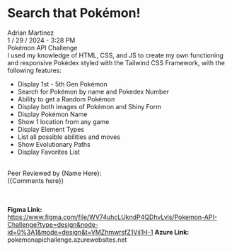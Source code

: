 <h1>Search that Pokémon!</h1>
Adrian Martinez<br>
1 / 29 / 2024 - 3:28 PM<br>
Pokémon API Challenge<br>
I used my knowledge of HTML, CSS, and JS to create my own functioning and responsive Pokédex styled with the Tailwind CSS Framework, with the following features:<br>
<ul>
    <li>Display 1st - 5th Gen Pokémon</li>
    <li>Search for Pokémon by name and Pokedex Number</li>
    <li>Ability to get a Random Pokémon</li>
    <li>Display both images of Pokémon and Shiny Form</li>
    <li>Display Pokémon Name</li>
    <li>Show 1 location from any game</li>
    <li>Display Element Types</li>
    <li>List all possible abilities and moves</li>
    <li>Show Evolutionary Paths</li>
    <li>Display Favorites List</li>
</ul>
<br>
Peer Reviewed by {Name Here}:<br>
({Comments here})

<br><br>
<b>Figma Link:</b> https://www.figma.com/file/WV74uhcLUkndP4QDhvLvls/Pokemon-API-Challenge?type=design&node-id=0%3A1&mode=design&t=VMZhmwrsfZ1Vij1H-1
<b>Azure Link:</b> pokemonapichallenge.azurewebsites.net